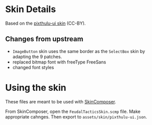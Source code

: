 # Skin Details

Based on the [pixthulu-ui skin](https://github.com/czyzby/gdx-skins/tree/master/pixthulhu) (CC-BY).

## Changes from upstream

 * `ImageButton` skin uses the same border as the `SelectBox` skin by adapting the 9 patches.
 * replaced bitmap font with freeType FreeSans
 * changed font styles

# Using the skin

These files are meant to be used with [SkinComposer](https://github.com/raeleus/skin-composer).

From SkinComposer, open the `FeudalTacticsSkin.scmp` file. Make appropriate cahnges. Then export to `assets/skin/pixthulu-ui.json`.
